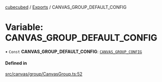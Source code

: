 [cubecubed](/reference/README.md) / [Exports](/reference/modules.md) / CANVAS\_GROUP\_DEFAULT\_CONFIG

# Variable: CANVAS\_GROUP\_DEFAULT\_CONFIG

• `Const` **CANVAS\_GROUP\_DEFAULT\_CONFIG**: [`CANVAS_GROUP_CONFIG`](/reference/interfaces/CANVAS_GROUP_CONFIG.md)

#### Defined in

[src/canvas/group/CanvasGroup.ts:52](https://github.com/imaphatduc/cubecubed/blob/f64863c/src/canvas/group/CanvasGroup.ts#L52)
